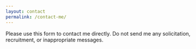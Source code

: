 ```yaml
---
layout: contact
permalink: /contact-me/
---
```


Please use this form to contact me directly. Do not send me any solicitation, recruitment, or inappropriate messages.
